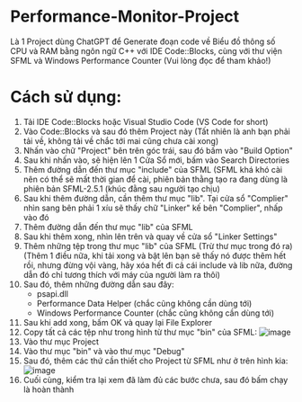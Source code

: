 # Performance-Monitor-Project
Là 1 Project dùng ChatGPT để Generate đoạn code về Biểu đồ thông số CPU và RAM bằng ngôn ngữ C++ với IDE Code::Blocks, cùng với thư viện SFML và Windows Performance Counter (Vui lòng đọc để tham khảo!)

# Cách sử dụng:
1. Tải IDE Code::Blocks hoặc Visual Studio Code (VS Code for short)
2. Vào Code::Blocks và sau đó thêm Project này (Tất nhiên là anh bạn phải tải về, không tải về chắc tới mai cũng chưa cài xong)
3. Nhấn vào chữ "Project" bên trên góc trái, sau đó bấm vào "Build Option"
4. Sau khi nhấn vào, sẽ hiện lên 1 Cửa Sổ mới, bấm vào Search Directories
5. Thêm đường dẫn đến thư mục "include" của SFML (SFML khá khó cài nên có thể sẽ mất thời gian để cài, phiên bản thằng tạo ra đang dùng là phiên bản SFML-2.5.1 (khúc đằng sau người tạo chịu)
6. Sau khi thêm đường dẫn, cần thêm thư mục "lib". Tại cửa sổ "Complier" nhìn sang bên phải 1 xíu sẽ thấy chữ "Linker" kế bên "Complier", nhấp vào đó
7. Thêm đường dẫn đến thư mục "lib" của SFML
8. Sau khi thêm xong, nhìn lên trên và quay về cửa sổ "Linker Settings"
9. Thêm những tệp trong thư mục "lib" của SFML (Trừ thư mục trong đó ra) (Thêm 1 điều nữa, khi tải xong và bật lên bạn sẽ thấy nó được thêm hết rồi, nhưng đừng vội vàng, hãy xóa hết đi cả cái include và lib nữa, đường dẫn đó chỉ tương thích với máy của người làm ra thôi)
10. Sau đó, thêm những đường dẫn sau đây:
    + psapi.dll
    + Performance Data Helper (chắc cũng không cần dùng tới)
    + Windows Performance Counter (chắc cũng không cần dùng tới)
11. Sau khi add xong, bấm OK và quay lại File Explorer
12. Copy tất cả các tệp như trong hình từ thư mục "bin" của SFML:
![image](https://github.com/IamsadVN/Performance-Monitor-Project/assets/112055678/3b3b11b5-f29c-4d95-b925-41b83908dd1a)
13. Vào thư mục Project
14. Vào thư mục "bin" và vào thư mục "Debug"
15. Sau đó, thêm các thứ cần thiết cho Project từ SFML như ở trên hình kia:
![image](https://github.com/IamsadVN/Performance-Monitor-Project/assets/112055678/7d47b5a3-50b4-4fda-be4e-7de69e4c6eca)
16. Cuối cùng, kiểm tra lại xem đã làm đủ các bước chưa, sau đó bấm chạy là hoàn thành
